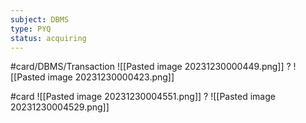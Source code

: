 ```yaml
---
subject: DBMS
type: PYQ
status: acquiring
---
```

#card/DBMS/Transaction 
![[Pasted image 20231230000449.png]]
?
![[Pasted image 20231230000423.png]] 

#card
![[Pasted image 20231230004551.png]]
?
![[Pasted image 20231230004529.png]] <!--SR:!2024-01-16,1,130-->

